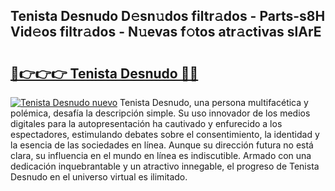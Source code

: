## Tenista Desnudo D𝚎sn𝚞dos filtr𝚊dos - Parts-s8H Vid𝚎os filtr𝚊dos - N𝚞evas f𝚘tos atr𝚊ctivas slArE

# <h2><a href="http://mbag5g.tromn.icu/?c=Tenista+Desnudo">🔗👉👉👉 Tenista Desnudo 🔗🔗</a></h2>

[![Tenista Desnudo nuevo](https://i.imgur.com/pEAQMta.gif)](http://mbag5g.tromn.icu/?c=Tenista+Desnudo)
Tenista Desnudo, una persona multifacética y polémica, desafía la descripción simple. Su uso innovador de los medios digitales para la autopresentación ha cautivado y enfurecido a los espectadores, estimulando debates sobre el consentimiento, la identidad y la esencia de las sociedades en línea. Aunque su dirección futura no está clara, su influencia en el mundo en línea es indiscutible. Armado con una dedicación inquebrantable y un atractivo innegable, el progreso de Tenista Desnudo en el universo virtual es ilimitado.
